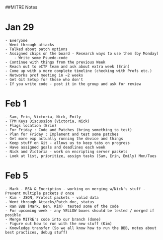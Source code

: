 ##MITRE Notes

# Jan 29
	- Everyone 
	- Went through attacks
	- Talked about patch options 
	- Assigned chips on the board - Research ways to use them (by Monday)
		- Write some Psuedo-code
	- Continue with things from the previous Week
	- Reach out to eCTF team and ask about extra week (Erin)
	- Come up with a more complete timeline (checking with Profs etc.)
	- Networks prof meeting in ~2 weeks
	- Get Git Setup for those who don't
	- If you write code - post it in the group and ask for review

# Feb 1 
	- Sam, Erin, Victoria, Nick, Emily
	- TPM Keys Discussion (Victoria, Nick)
	- Flags location (Erin)
	- For Friday : Code and Patches (bring something to test)
	- Plan for Friday : Implement and test some patches
	- Get more exp actually running the device and things
	- Keep stuff on Git - allows us to keep tabs on progress
	- Have assigned goals and deadlines each week
	- Nick and Victoria - work on encripting server packets
	- Look at list, prioritize, assign tasks (Sam, Erin, Emily) Mon/Tues

# Feb 5  
	- Mark - RSA & Encription - working on merging w/Nick's stuff - Prevent multiple packets @ once 
	- Kim - JSON, Protect packets - valid data
	- Went through Attacks/Patch doc, status
	- Ran BBB (Mark, Ben, Kim)  tested some of the code
	- For upcoming week - any YELLOW boxes should be tested / merged if posible 
	- Merge MITRE's code into our branch (done)
	- Figure out how to run with the new stuff (Kim)
	- Knowledge transfer (So we all know how to run the BBB, notes about best practices, debug stuff)


